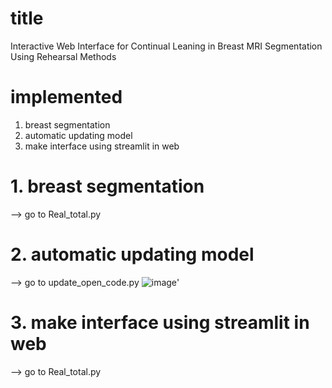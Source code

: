 # title
Interactive Web Interface for Continual Leaning in Breast MRI Segmentation Using Rehearsal Methods

# implemented
1. breast segmentation
2. automatic updating model
3. make interface using streamlit in web

# 1. breast segmentation
--> go to Real_total.py 

# 2. automatic updating model
--> go to update_open_code.py
![image](https://github.com/jihyunni/BME_Capstone/assets/113456378/0c8a1d2a-2e28-48fa-b85f-5865403901c7)'

# 3. make interface using streamlit in web
--> go to Real_total.py 
